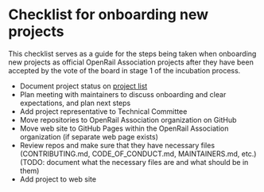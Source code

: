 # Checklist for onboarding new projects

This checklist serves as a guide for the steps being taken when onboarding new projects as official OpenRail Association projects after they have been accepted by the vote of the board in stage 1 of the incubation process.

* Document project status on [project list](projects.md)
* Plan meeting with maintainers to discuss onboarding and clear expectations, and plan next steps
* Add project representative to Technical Committee
* Move repositories to OpenRail Association organization on GitHub
* Move web site to GitHub Pages within the OpenRail Association organization (if separate web page exists)
* Review repos and make sure that they have necessary files (CONTRIBUTING.md, CODE_OF_CONDUCT.md, MAINTAINERS.md, etc.) (TODO: document what the necessary files are and what should be in them)
* Add project to web site
